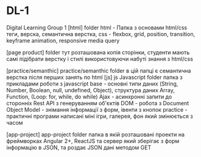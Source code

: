 # DL-1
Digital Learning Group 1
[html] folder
  html - Папка з основами html/css теги, верска, семантична верстка, 
  css - flexbox, grid, position, transition, keyframe animation, responsive media query
  
[page product] folder
  тут розташована копія сторінки, студенти мають самі підібрати верстку і стилі використовуючи набуті знання з html/css
  
[practice/semanthic] practice/semanthic folder
  в цій папці є семантична верстка після перших занять по html
[js] js Javascript folder
  папка з прикладами роботи з javascript 
    base - основні типи даних (String, Number, Boolean, null, undefined, Object), структура даних Array, Function, (Loop: for, while, do while)
    Ajax - асинхронні запити до сторонніх Rest API з генеруванням об'єктів
    DOM - робота з Document Object Model - знімання інформації з форм, івенти з кнопок
    practice - практичні програми написані міні ігри, галерея, фон який змінюється з часом
   
[app-project] app-project folder
  папка в якій розташовані проекти на фреймворках Angular 2+, ReactJS та сервер який зберігає з форм інформацію в JSON, та роздає JSON дані методом GET
    
  


